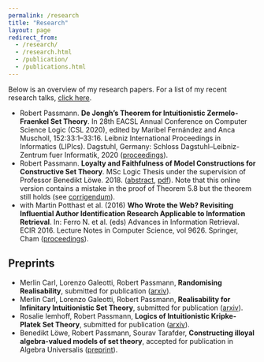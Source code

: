 ```yaml
---
permalink: /research
title: "Research"
layout: page
redirect_from: 
  - /research/
  - /research.html
  - /publication/
  - /publications.html
---
```


Below is an overview of my research papers. For a list of my recent research talks, [click here](https://www.robertpassmann.eu/talks).

- Robert Passmann. **De Jongh’s Theorem for Intuitionistic Zermelo-Fraenkel Set Theory**. In 28th EACSL Annual Conference on Computer Science Logic (CSL 2020), edited by Maribel Fernández and Anca Muscholl, 152:33:1–33:16. Leibniz International Proceedings in Informatics (LIPIcs). Dagstuhl, Germany: Schloss Dagstuhl–Leibniz-Zentrum fuer Informatik, 2020 ([proceedings](https://doi.org/10.4230/LIPIcs.CSL.2020.33)).
- Robert Passmann. **Loyalty and Faithfulness of Model Constructions for Constructive Set Theory**. MSc Logic Thesis under the supervision of Professor Benedikt Löwe. 2018. ([abstract](https://eprints.illc.uva.nl/1612/), [pdf](https://eprints.illc.uva.nl/1612/7/MoL-2018-03.text.pdf)). Note that this online version contains a mistake in the proof of Theorem 5.8 but the theorem still holds (see [corrigendum](https://www.robertpassmann.eu/files/corrigendum-thesis.pdf)).
- with Martin Potthast et al. (2016) **Who Wrote the Web? Revisiting Influential Author Identification Research Applicable to Information Retrieval**. In: Ferro N. et al. (eds) Advances in Information Retrieval. ECIR 2016. Lecture Notes in Computer Science, vol 9626. Springer, Cham ([proceedings](https://link.springer.com/chapter/10.1007%2F978-3-319-30671-1_29)).

## Preprints

- Merlin Carl, Lorenzo Galeotti, Robert Passmann, **Randomising Realisability**, submitted for publication ([arxiv](https://t.co/Nv3mZL0UGx?amp=1)).
- Merlin Carl, Lorenzo Galeotti, Robert Passmann, **Realisability for Infinitary Intuitionistic Set Theory**, submitted for publication ([arxiv](https://arxiv.org/abs/2009.12172)).
- Rosalie Iemhoff, Robert Passmann, **Logics of Intuitionistic Kripke-Platek Set Theory**, submitted for publication ([arxiv](https://arxiv.org/abs/2007.05450)).
- Benedikt Löwe, Robert Passmann, Sourav Tarafder, **Constructing illoyal algebra-valued models of set theory**, accepted for publication in Algebra Universalis ([preprint](https://eprints.illc.uva.nl/1647/1/LPT.pdf)).
